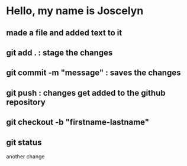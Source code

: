 # Hello, my name is Joscelyn

## made a file and added text to it

## git add . : stage the changes

## git commit -m "message" : saves the changes

## git push : changes get added to the github repository

## git checkout -b "firstname-lastname"

## git status

another change
